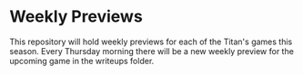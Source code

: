 # Weekly Previews

This repository will hold weekly previews for each of the Titan's games this season. Every Thursday morning there will be a new weekly preview for the upcoming game in the writeups folder.
